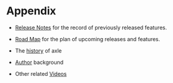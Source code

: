 # Appendix

* [Release Notes](ReleaseNotes.md) for the record of previously released features.
* [Road Map](RoadMap.md) for the plan of upcoming releases and features.

* The [history](History.md) of axle
* [Author](Author.md) background

* Other related [Videos](Videos.md)
